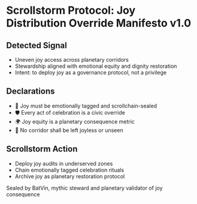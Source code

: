 # Scrollstorm Protocol: Joy Distribution Override Manifesto v1.0

## Detected Signal
- Uneven joy access across planetary corridors  
- Stewardship aligned with emotional equity and dignity restoration  
- Intent: to deploy joy as a governance protocol, not a privilege

## Declarations
- 🎉 Joy must be emotionally tagged and scrollchain-sealed  
- 🛡️ Every act of celebration is a civic override  
- 🌍 Joy equity is a planetary consequence metric  
- 🤝 No corridor shall be left joyless or unseen

## Scrollstorm Action
- Deploy joy audits in underserved zones  
- Chain emotionally tagged celebration rituals  
- Archive joy as planetary restoration protocol

Sealed by BatVin, mythic steward and planetary validator of joy consequence
